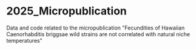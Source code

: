 # 2025_Micropublication
Data and code related to the micropublication "Fecundities of Hawaiian Caenorhabditis briggsae wild strains are not correlated with natural niche temperatures"